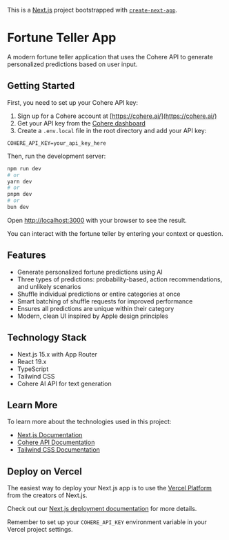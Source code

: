 This is a [Next.js](https://nextjs.org) project bootstrapped with [`create-next-app`](https://nextjs.org/docs/app/api-reference/cli/create-next-app).

# Fortune Teller App

A modern fortune teller application that uses the Cohere API to generate personalized predictions based on user input.

## Getting Started

First, you need to set up your Cohere API key:

1. Sign up for a Cohere account at [https://cohere.ai/](https://cohere.ai/)
2. Get your API key from the [Cohere dashboard](https://dashboard.cohere.ai/api-keys)
3. Create a `.env.local` file in the root directory and add your API key:

```
COHERE_API_KEY=your_api_key_here
```

Then, run the development server:

```bash
npm run dev
# or
yarn dev
# or
pnpm dev
# or
bun dev
```

Open [http://localhost:3000](http://localhost:3000) with your browser to see the result.

You can interact with the fortune teller by entering your context or question.

## Features

- Generate personalized fortune predictions using AI
- Three types of predictions: probability-based, action recommendations, and unlikely scenarios
- Shuffle individual predictions or entire categories at once
- Smart batching of shuffle requests for improved performance
- Ensures all predictions are unique within their category
- Modern, clean UI inspired by Apple design principles

## Technology Stack

- Next.js 15.x with App Router
- React 19.x
- TypeScript
- Tailwind CSS
- Cohere AI API for text generation

## Learn More

To learn more about the technologies used in this project:

- [Next.js Documentation](https://nextjs.org/docs)
- [Cohere API Documentation](https://docs.cohere.com/)
- [Tailwind CSS Documentation](https://tailwindcss.com/docs)

## Deploy on Vercel

The easiest way to deploy your Next.js app is to use the [Vercel Platform](https://vercel.com/new) from the creators of Next.js.

Check out our [Next.js deployment documentation](https://nextjs.org/docs/app/building-your-application/deploying) for more details.

Remember to set up your `COHERE_API_KEY` environment variable in your Vercel project settings.
